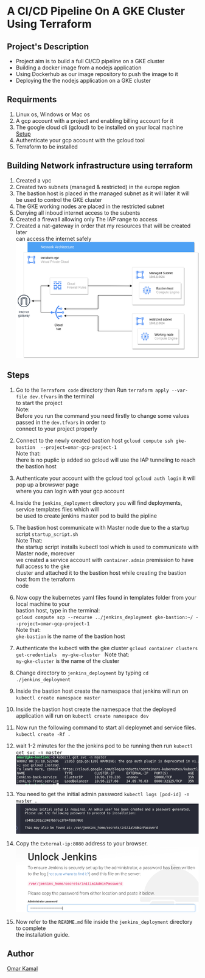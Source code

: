 # A CI/CD Pipeline On A GKE Cluster Using Terraform

## Project's Description

- Project aim is to build a full CI/CD pipeline on a GKE cluster
- Building a docker image from a nodejs application
- Using Dockerhub as our image repository to push the image to it
- Deploying the the nodejs application on a GKE cluster 


## Requirments

1. Linux os, Windows or Mac os  
2. A gcp account with a project and enabling billing account for it
3. The google cloud cli (gcloud) to be installed on your local machine [ Setup ](https://cloud.google.com/sdk/docs/install)
4. Authenticate your gcp account with the gcloud tool 
5. Terraform to be installed 


## Building Network infrastructure using terraform 

1. Created a vpc 
2. Created two subnets (managed & restricted) in the europe region
3. The bastion host is placed in the managed subnet as it will later it will <br />
    be used to control the GKE cluster
4. The GKE working nodes are placed in the restricted subnet     
5. Denying all inboud internet access to the subents 
6. Created a firewall allowing only The IAP range to access 
7. Created a nat-gateway in order that my resources that will be created later <br />
   can access the internet safely<br /> 
![](./images/network.png "The example")


## Steps
1. Go to the `Terraform code` directory then Run `terraform apply --var-file dev.tfvars` in the terminal <br />
   to start the project <br />
   Note: <br />
   Before you run the command you need firstly to change some values passed in the `dev.tfvars` in order to <br />
   connect to your project properly

2. Connect to the newly created bastion host `gcloud compute ssh gke-bastion  --project=omar-gcp-project-1` <br />
   Note that: <br />
   there is no puplic ip added so gcloud will use the IAP tunneling to reach the bastion host <br />
     
3. Authenticate your account with the gcloud tool `gcloud auth login` it will pop up a browswer page  <br /> 
   where you can login with your gcp account

4. Inside the `jenkins_deployment` directory you will find deployments, service templates files which will <br />
   be used to create jenkins master pod to build the pipline

5. The bastion host  communicate with Master node due to the a startup script `startup_script.sh`  <br />
    Note That: <br /> 
    the startup script installs kubectl tool which is used to communicate with Master node, moreover <br />
    we created a service account with `container.admin` premission to have full access to the gke <br />
    cluster and attached it to the bastion host while creating the bastion host from the terraform <br />
    code

6. Now copy the kubernetes yaml files found in templates folder from your local machine to your <br />
    bastion host, type in the terminal: <br />
    `gcloud compute scp --recurse ../jenkins_deployment gke-bastion:~/ --project=omar-gcp-project-1` <br />
    Note that: <br />
    `gke-bastion` is the name of the bastion host

7. Authenticate the kubectl with the gke cluster `gcloud container clusters get-credentials  my-gke-cluster `
    Note that: <br />
    `my-gke-cluster` is the name of the cluster 

8. Change directory to `jenkins_deployment` by typing `cd ./jenkins_deployment`

9. Inside the bastion host create the namespace that jenkins will run on `kubectl create namespace master`


10. Inside the bastion host create the namespace that the deployed application will run on `kubectl create namespace dev`


11. Now run the following command to start all deploymet and service files. `kubectl create -Rf .`<br />

12. wait 1-2 minutes for the the jenkins pod to be running then run `kubectl get svc -n master`<br />
![](./images/svc.png "svc")

13. You need to get the initial admin password `kubectl logs [pod-id] -n master `.<br />
![](./images/pass.png "admin password")

12. Copy the  `External-ip:8080` address to your browser.<br />
![](./images/browser.png "testing")

13. Now refer to the `README.md` file  inside the `jenkins_deployment` directory to complete <br />
    the installation guide.

## Author

[Omar Kamal ](https://www.linkedin.com/in/omar-soliman-617188208/)
